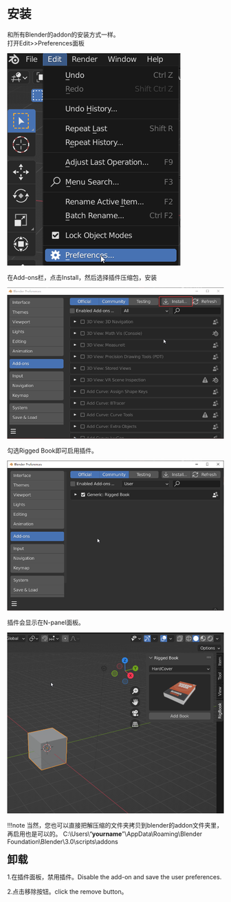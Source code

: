# 安装

和所有Blender的addon的安装方式一样。  
打开Edit>>Preferences面板

![](image/preferences.png "")

在Add-ons栏，点击Install，然后选择插件压缩包，安装

![](image/addonpanelA.png "")

勾选Rigged Book即可启用插件。

![](image/addonpanelB.png "")

插件会显示在N-panel面板。

![](image/Npanel.png "")

!!!note
	当然，您也可以直接把解压缩的文件夹拷贝到blender的addon文件夹里，再启用也是可以的。
	C:\Users\“**yourname**”\AppData\Roaming\Blender Foundation\Blender\3.0\scripts\addons



**<font size=5>卸载</font>**  

1.在插件面板，禁用插件。Disable the add-on and save the user preferences.  

2.点击移除按钮。click the  remove button。